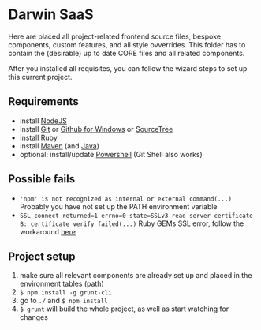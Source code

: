 Darwin SaaS
===========

Here are placed all project-related frontend source files, bespoke components, custom features, and all style ovverrides.
This folder has to contain the (desirable) up to date CORE files and all related components.

After you installed all requisites, you can follow the wizard steps to set up this current project.

## Requirements

- install [NodeJS](//nodejs.org)
- install [Git](//git-scm.com/download/win) or [Github for Windows](//windows.github.com) or [SourceTree](//www.sourcetreeapp.com)
- install [Ruby](//rubyinstaller.org)
- install [Maven](//maven.apache.org/guides/getting-started/windows-prerequisites.html) (and [Java](//www.oracle.com/technetwork/java/javase/downloads/jdk8-downloads-2133151.html))
- optional: install/update [Powershell](//social.technet.microsoft.com/wiki/contents/articles/21016.how-to-install-windows-powershell-4-0.aspx) (Git Shell also works)

 
## Possible fails

- `'npm' is not recognized as internal or external command(...)` Probably you have not set up the PATH environment variable
- `SSL_connect returned=1 errno=0 state=SSLv3 read server certificate B: certificate verify failed(...)` Ruby GEMs SSL error, follow the workaround [here](//gist.github.com/luislavena/f064211759ee0f806c88)


## Project setup

1. make sure all relevant components are already set up and placed in the environment tables (path)
2. `$ npm install -g grunt-cli`
3. go to `./` and `$ npm install`
4. `$ grunt` will build the whole project, as well as start watching for changes
